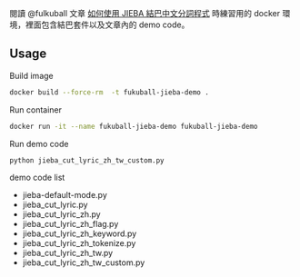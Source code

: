 閱讀 @fulkuball 文章 [如何使用 JIEBA 結巴中文分詞程式](http://blog.fukuball.com/ru-he-shi-yong-jieba-jie-ba-zhong-wen-fen-ci-cheng-shi/) 時練習用的 docker 環境，裡面包含結巴套件以及文章內的 demo code。

## Usage

Build image

```sh
docker build --force-rm  -t fukuball-jieba-demo .
```

Run container

```sh
docker run -it --name fukuball-jieba-demo fukuball-jieba-demo
```

Run demo code

```python
python jieba_cut_lyric_zh_tw_custom.py
```

demo code list
* jieba-default-mode.py
* jieba_cut_lyric.py
* jieba_cut_lyric_zh.py
* jieba_cut_lyric_zh_flag.py
* jieba_cut_lyric_zh_keyword.py
* jieba_cut_lyric_zh_tokenize.py
* jieba_cut_lyric_zh_tw.py
* jieba_cut_lyric_zh_tw_custom.py
